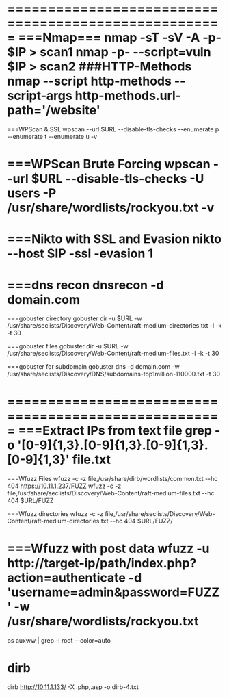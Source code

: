 
=====================================================
===Nmap===
nmap -sT -sV -A -p- $IP > scan1
nmap -p- --script=vuln $IP > scan2
###HTTP-Methods
nmap --script http-methods --script-args http-methods.url-path='/website' <target>
=====================================================
===WPScan & SSL
wpscan --url $URL --disable-tls-checks --enumerate p --enumerate t --enumerate u -v

===WPScan Brute Forcing
wpscan --url $URL --disable-tls-checks -U users -P /usr/share/wordlists/rockyou.txt -v
=====================================================
===Nikto with SSL and Evasion
nikto --host $IP -ssl -evasion 1
=====================================================
===dns recon
dnsrecon -d domain.com
=====================================================

===gobuster directory
gobuster dir -u $URL -w /usr/share/seclists/Discovery/Web-Content/raft-medium-directories.txt -l -k -t 30

===gobuster files
gobuster dir -u $URL -w /usr/share/seclists/Discovery/Web-Content/raft-medium-files.txt -l -k -t 30

===gobuster for subdomain
gobuster dns -d domain.com -w /usr/share/seclists/Discovery/DNS/subdomains-top1million-110000.txt -t 30

=====================================================
===Extract IPs from text file
grep -o '[0-9]\{1,3\}\.[0-9]\{1,3\}\.[0-9]\{1,3\}\.[0-9]\{1,3\}' file.txt
=====================================================

===Wfuzz Files
wfuzz -c -z file,/usr/share/dirb/wordlists/common.txt --hc 404 https://10.11.1.237/FUZZ
wfuzz -c -z file,/usr/share/seclists/Discovery/Web-Content/raft-medium-files.txt --hc 404 $URL/FUZZ

===Wfuzz directories
wfuzz -c -z file,/usr/share/seclists/Discovery/Web-Content/raft-medium-directories.txt --hc 404 $URL/FUZZ/

===Wfuzz with post data
wfuzz -u http://target-ip/path/index.php?action=authenticate -d 'username=admin&password=FUZZ' -w /usr/share/wordlists/rockyou.txt
============================================================
ps auxww | grep -i root --color=auto


dirb
============
dirb http://10.11.1.133/ -X .php,.asp -o dirb-4.txt



